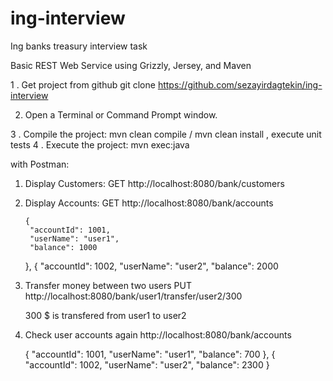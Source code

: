 # ing-interview
Ing banks treasury  interview task

Basic REST Web Service using Grizzly, Jersey, and Maven

1 . Get project from github 
    git  clone https://github.com/sezayirdagtekin/ing-interview

2. Open a Terminal or Command Prompt window.

3 .   Compile the project:
       mvn clean compile  /  mvn clean install , execute unit tests
4  .    Execute the project: mvn exec:java

with Postman:
1. Display Customers:
  GET
   http://localhost:8080/bank/customers
2. Display Accounts:
   GET
   http://localhost:8080/bank/accounts
   
       {
        "accountId": 1001,
        "userName": "user1",
        "balance": 1000
    },
    {
        "accountId": 1002,
        "userName": "user2",
        "balance": 2000
   
 3. Transfer money between two users
    PUT
    http://localhost:8080/bank/user1/transfer/user2/300
    
    300 $ is transfered from user1 to user2
    
   4. Check user accounts again
     http://localhost:8080/bank/accounts
     
       {
        "accountId": 1001,
        "userName": "user1",
        "balance": 700
    },
    {
        "accountId": 1002,
        "userName": "user2",
        "balance": 2300
    }
    


